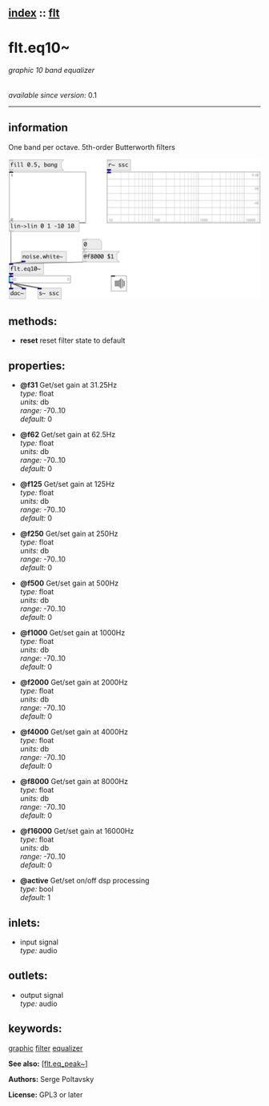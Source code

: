 [index](index.html) :: [flt](category_flt.html)
---

# flt.eq10~

###### graphic 10 band equalizer

*available since version:* 0.1

---


## information
One band per octave. 5th-order Butterworth filters


[![example](../examples/img/flt.eq10~.jpg)](../examples/pd/flt.eq10~.pd)





## methods:

* **reset**
reset filter state to default<br>




## properties:

* **@f31** 
Get/set gain at 31.25Hz<br>
_type:_ float<br>
_units:_ db<br>
_range:_ -70..10<br>
_default:_ 0<br>

* **@f62** 
Get/set gain at 62.5Hz<br>
_type:_ float<br>
_units:_ db<br>
_range:_ -70..10<br>
_default:_ 0<br>

* **@f125** 
Get/set gain at 125Hz<br>
_type:_ float<br>
_units:_ db<br>
_range:_ -70..10<br>
_default:_ 0<br>

* **@f250** 
Get/set gain at 250Hz<br>
_type:_ float<br>
_units:_ db<br>
_range:_ -70..10<br>
_default:_ 0<br>

* **@f500** 
Get/set gain at 500Hz<br>
_type:_ float<br>
_units:_ db<br>
_range:_ -70..10<br>
_default:_ 0<br>

* **@f1000** 
Get/set gain at 1000Hz<br>
_type:_ float<br>
_units:_ db<br>
_range:_ -70..10<br>
_default:_ 0<br>

* **@f2000** 
Get/set gain at 2000Hz<br>
_type:_ float<br>
_units:_ db<br>
_range:_ -70..10<br>
_default:_ 0<br>

* **@f4000** 
Get/set gain at 4000Hz<br>
_type:_ float<br>
_units:_ db<br>
_range:_ -70..10<br>
_default:_ 0<br>

* **@f8000** 
Get/set gain at 8000Hz<br>
_type:_ float<br>
_units:_ db<br>
_range:_ -70..10<br>
_default:_ 0<br>

* **@f16000** 
Get/set gain at 16000Hz<br>
_type:_ float<br>
_units:_ db<br>
_range:_ -70..10<br>
_default:_ 0<br>

* **@active** 
Get/set on/off dsp processing<br>
_type:_ bool<br>
_default:_ 1<br>



## inlets:

* input signal<br>
_type:_ audio



## outlets:

* output signal<br>
_type:_ audio



## keywords:

[graphic](keywords/graphic.html)
[filter](keywords/filter.html)
[equalizer](keywords/equalizer.html)



**See also:**
[\[flt.eq_peak~\]](flt.eq_peak~.html)




**Authors:** Serge Poltavsky




**License:** GPL3 or later






